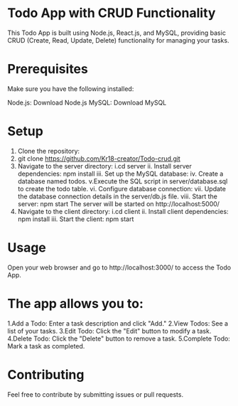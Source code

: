 # Todo App with CRUD Functionality
This Todo App is built using Node.js, React.js, and MySQL, providing basic CRUD (Create, Read, Update, Delete) functionality for managing your tasks.

# Prerequisites
Make sure you have the following installed:

Node.js: Download Node.js
MySQL: Download MySQL

# Setup
1. Clone the repository:
2. git clone https://github.com/Kr18-creator/Todo-crud.git
3. Navigate to the server directory:
i.cd server
ii. Install server dependencies:
npm install
iii. Set up the MySQL database:
iv. Create a database named todos.
v.Execute the SQL script in server/database.sql to create the todo table.
vi. Configure database connection:
vii. Update the database connection details in the server/db.js file.
viii. Start the server:
npm start
The server will be started on http://localhost:5000/
4. Navigate to the client directory:
i.cd client
ii. Install client dependencies:
npm install
iii. Start the client:
npm start
# Usage
Open your web browser and go to http://localhost:3000/ to access the Todo App.

# The app allows you to:

1.Add a Todo: Enter a task description and click "Add."
2.View Todos: See a list of your tasks.
3.Edit Todo: Click the "Edit" button to modify a task.
4.Delete Todo: Click the "Delete" button to remove a task.
5.Complete Todo: Mark a task as completed.

# Contributing
Feel free to contribute by submitting issues or pull requests.
